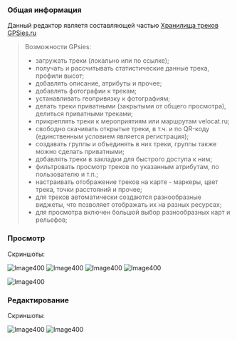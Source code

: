 ### Общая информация

Данный редактор являетя составляющей частью [Хранилища треков GPSies.ru](https://velocat.ru/velo/phpBB3/map.php)

>Возможности GPsies:
>
> - загружать треки (локально или по ссылке);
> - получать и рассчитывать статистические данные трека, профили высот;
> - добавлять описание, атрибуты и прочее;
> - добавлять фотографии к трекам;
> - устанавливать геопривязку к фотографиям;
> - делать треки приватными (закрытыми от общего просмотра), делиться приватными треками;
> - прикреплять треки к мероприятиям или маршрутам velocat.ru;
> - свободно скачивать открытые треки, в т.ч. и по QR-коду (единственным условием является регистрация);
> - создавать группы и объединять в них треки, группы также можно сделать приватными;
> - добавлять треки в закладки для быстрого доступа к ним;
> - фильтровать просмотр треков по указанным атрибутам, по пользователю и т.п.;
> - настраивать отображение треков на карте - маркеры, цвет трека, точки расстояний и прочее;
> - для треков автоматически создаются разнообразные виджеты, что позволяет отображать их на разных ресурсах;
> - для просмотра включен большой выбор разнообразных карт и рельефов;

### Просмотр

Скриншоты:

![Image400](/_media/storage/view.jpg) ![Image400](/_media/storage/view1.jpg) ![Image400](/_media/storage/view2.jpg) ![Image400](/_media/storage/view3.jpg)  

![Image400](/_media/storage/widget.jpg)

### Редактирование

Скриншоты:

![Image400](/_media/storage/edit1.jpg) ![Image400](/_media/storage/edit2.jpg)
